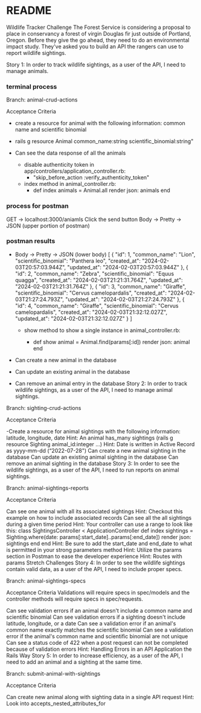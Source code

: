 # README
Wildlife Tracker Challenge
The Forest Service is considering a proposal to place in conservancy a forest of virgin Douglas fir just outside of Portland, Oregon. Before they give the go ahead, they need to do an environmental impact study. They've asked you to build an API the rangers can use to report wildlife sightings.

Story 1: In order to track wildlife sightings, as a user of the API, I need to manage animals.

### terminal process 
 <!-- 1234 cd rails-api
 1235 rails db:create
 1236 git remote add origin https://github.com/learn-academy-2023-india/wildlife-tracker-chantelcarter.git
 1237 git checkout -b main
 1238 git status
 1239 git add .
 1240 git commit -m "initial commit"
 1241 bundle add rspec-rails
 1242 rails generate rspec:install
 1243 rails s
 1244 git push origin main
 1245 rails g resource Animal common_name:string scientific_binomial:string
 1246 code .
 1247 rails db:migrate
 1248* rails c -->

Branch: animal-crud-actions

Acceptance Criteria

- create a resource for animal with the following information: common name and scientific binomial 
- rails g resource Animal common_name:string scientific_binomial:string"

- Can see the data response of all the animals
    - disable authenticity token in app/controllers/application_controller.rb:
        - "skip_before_action :verify_authenticity_token"
    - index method in animal_controller.rb:
        - def index
            animals = Animal.all
            render json: animals
          end

### process for postman
GET -> localhost:3000/aniamls
Click the send button
Body -> Pretty -> JSON (upper portion of postman)
### postman results

  - Body -> Pretty -> JSON (lower body)
[
    {
        "id": 1,
        "common_name": "Lion",
        "scientific_binomial": "Panthera leo",
        "created_at": "2024-02-03T20:57:03.944Z",
        "updated_at": "2024-02-03T20:57:03.944Z"
    },
    {
        "id": 2,
        "common_name": "Zebra",
        "scientific_binomial": "Equus quagga",
        "created_at": "2024-02-03T21:21:31.764Z",
        "updated_at": "2024-02-03T21:21:31.764Z"
    },
    {
        "id": 3,
        "common_name": "Giraffe",
        "scientific_binomial": "Cervus camelopardalis",
        "created_at": "2024-02-03T21:27:24.793Z",
        "updated_at": "2024-02-03T21:27:24.793Z"
    },
    {
        "id": 4,
        "common_name": "Giraffe",
        "scientific_binomial": "Cervus camelopardalis",
        "created_at": "2024-02-03T21:32:12.027Z",
        "updated_at": "2024-02-03T21:32:12.027Z"
    }
]
     - show method to show a single instance in animal_controller.rb:

        - def show 
            animal = Animal.find(params[:id])
            render json: animal
          end 

- Can create a new animal in the database
- Can update an existing animal in the database
- Can remove an animal entry in the database
Story 2: In order to track wildlife sightings, as a user of the API, I need to manage animal sightings.

Branch: sighting-crud-actions

Acceptance Criteria

-Create a resource for animal sightings with the following information: latitude, longitude, date
Hint: An animal has_many sightings (rails g resource Sighting animal_id:integer ...)
Hint: Date is written in Active Record as yyyy-mm-dd (“2022-07-28")
Can create a new animal sighting in the database
Can update an existing animal sighting in the database
Can remove an animal sighting in the database
Story 3: In order to see the wildlife sightings, as a user of the API, I need to run reports on animal sightings.

Branch: animal-sightings-reports

Acceptance Criteria

Can see one animal with all its associated sightings
Hint: Checkout this example on how to include associated records
Can see all the all sightings during a given time period
Hint: Your controller can use a range to look like this:
class SightingsController < ApplicationController
  def index
    sightings = Sighting.where(date: params[:start_date]..params[:end_date])
    render json: sightings
  end
end
Hint: Be sure to add the start_date and end_date to what is permitted in your strong parameters method
Hint: Utilize the params section in Postman to ease the developer experience
Hint: Routes with params
Stretch Challenges
Story 4: In order to see the wildlife sightings contain valid data, as a user of the API, I need to include proper specs.

Branch: animal-sightings-specs

Acceptance Criteria
Validations will require specs in spec/models and the controller methods will require specs in spec/requests.

Can see validation errors if an animal doesn't include a common name and scientific binomial
Can see validation errors if a sighting doesn't include latitude, longitude, or a date
Can see a validation error if an animal's common name exactly matches the scientific binomial
Can see a validation error if the animal's common name and scientific binomial are not unique
Can see a status code of 422 when a post request can not be completed because of validation errors
Hint: Handling Errors in an API Application the Rails Way
Story 5: In order to increase efficiency, as a user of the API, I need to add an animal and a sighting at the same time.

Branch: submit-animal-with-sightings

Acceptance Criteria

Can create new animal along with sighting data in a single API request
Hint: Look into accepts_nested_attributes_for
